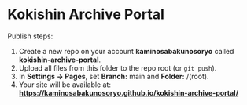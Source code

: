 # Kokishin Archive Portal

Publish steps:
1. Create a new repo on your account **kaminosabakunosoryo** called **kokishin-archive-portal**.
2. Upload all files from this folder to the repo root (or `git push`).
3. In **Settings → Pages**, set **Branch:** main and **Folder:** /(root).
4. Your site will be available at: **https://kaminosabakunosoryo.github.io/kokishin-archive-portal/**
